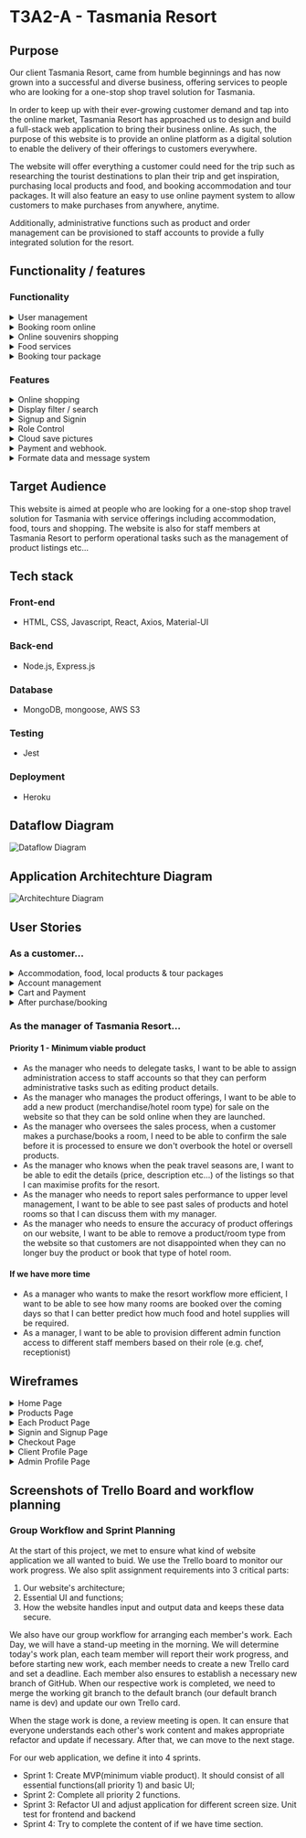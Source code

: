 # T3A2-A - Tasmania Resort

## Purpose

Our client Tasmania Resort, came from humble beginnings and has now grown into a successful and diverse business, offering services to people who are looking for a one-stop shop travel solution for Tasmania.

In order to keep up with their ever-growing customer demand and tap into the online market, Tasmania Resort has approached us to design and build a full-stack web application to bring their business online. As such, the purpose of this website is to provide an online platform as a digital solution to enable the delivery of their offerings to customers everywhere.

The website will offer everything a customer could need for the trip such as researching the tourist destinations to plan their trip and get inspiration, purchasing local products and food, and booking accommodation and tour packages. It will also feature an easy to use online payment system to allow customers to make purchases from anywhere, anytime.

Additionally, administrative functions such as product and order management can be provisioned to staff accounts to provide a fully integrated solution for the resort.

## Functionality / features

### Functionality

<details>
  <summary> User management </summary>
Priority 1:

1. This application will allow users to create their own accounts to save all their profiles.

2. User roles will be split into admin and client. Their role will have different administrative functions.

3. The user could open their own profile page to show the history of purchase and booking.

4. Users must log in before purchasing the item so that they will save purchase history.

Priority 2:

1. The user could leave their opinion or suggestion after they purchase the item. And the website will display them.

2. The user could freely change their password and upload their own profile picture.

If we have time :

- Admin will have their own page to work on.

<!-- Guests with different VIP levels have different discounts. -->

- Client accounts will have different VIP levels to get discounts or free services.

- Admin could send messages to other staff or leave group chat notices through this application.

- Show/download the schedule of client booking.
</details>

<!-- Booking room online -->
<details>
  <summary> Booking room online </summary>
Priority 1:

1. This application will allow the client to book their villas online.

2. It will display all villa types with price and every vela type will have its detail pages.

3. Each villa can only book once at the same time.

4. Whenever the room is booked we should let staff confirm. The booking will be done whenever the staff confirms the booking.

Priority 2:

1. While vale is booked, show the unavailable tag at the villa on both the list and product detail page.

2. Search and filter.

3. It will have the payment function to organize the payment.

4. It will have the webhook to ensure the payment is successful.

if we have time:

- The application should show the staff how many rooms are used in the next few days and it should give the chef the number of people, to help them prepare the food.

</details>

<!-- Sell souvenirs online. -->
<details>
  <summary> Online souvenirs shopping </summary>

Priority 1:

1. This application allows users to buy souvenirs online.

2. It will display all the items on the webpage and each item will have the product details page/pop-up.

Priority 2:

1. It will have a cart page to organize the purchase of products.

<!-- Online Checkout. -->

2. It will have the payment function to organize the payment.

3. It will have the webhook to ensure the payment is successful.

</details>

<!-- Choose your food. -->
<details>
  <summary> Food services </summary>

Priority 1:

1. This application allows the user to choose or order their food.

2. It should display a menu to show customers.

Priority 2:

1. It will have the payment function to organize the payment.

2. It will have the webhook to ensure the payment is successful.

If we have time :

- It should give the staff or chef a message to show when and what the customer ordered. And chef could use the application to ensure the food is finished prepared and sent to the correct customer.

</details>

<details>
  <summary> Booking tour package</summary>

Priority 1:

1. This application could show the available tour package.

2. Each tour lane will have its own number limit and start/end time. Customers could book anyone they are interested in.

Priority 2:

1. Online checkout and webhook confirmation

If we have more time:

- Use API to check the upcoming weather.

</details>

### Features

<details>
  <summary> Online shopping </summary>
  
Priority 1:

- Display the whole items and each item have its own details page.
- Staff could Update/Delete the items and change the quantity.

Priority 2:

- User could add item to their cart.

- Cart to let customers organize their purchases.

- Users could check out online.

</details>

<details>
  <summary>  Display filter / search </summary>

Priority 2:

- Booking page will have the time and price filler.
- All shopping pages will have a search bar to search the items or services.

</details>

<details>
  <summary>  Signup and Signin </summary>

Priority 1:

- User could sign up by using a unique email.
- User could log in by using email/username + password.

Priority 2:

- User could change and update their password.
- User could upload their profile picture to the cloud and use them.
- User could leave feedback and they will display with the item/services.

if we have time:

- User could use a google account to log in.

</details>

<details>
  <summary>  Role Control </summary>
  
Priority 1:

- User could split into two types of roles client and admin.

- Admin should be able to add, access, update and delete the item showing on the application.

- Client can only view and make orders.

- Guest can only view.

- Customer should display their purchase history.

- Admin could display all orders and confirm orders from this page.

</details>

<details>
  <summary>  Cloud save pictures </summary>
  
Priority 1:

- Pictures are stored locally

Priority 2:

- User uploads the picture to the could use them as profile pictures.

- Admin use upload to change the display picture for each item. This picture should save in the cloud as well.
</details>

<details>
  <summary> Payment and webhook. </summary>
Priority 2:

- Application should let the user have the online payment. (PayPal, Strip...)

- Should have the webhook to track whether the payment is successful or not.

</details>

<details>
  <summary> Formate data and message system</summary>

If we have time:

- We could Formate data to pdf and allow user to download them.

- we could build an application chat feature.

- It allows customers could leave messages to staff and get askers.

- It allows staff to talk with each other and have group chat areas.

</details>
  
## Target Audience

This website is aimed at people who are looking for a one-stop shop travel solution for Tasmania with service offerings including accommodation, food, tours and shopping. The website is also for staff members at Tasmania Resort to perform operational tasks such as the management of product listings etc...

## Tech stack

### Front-end

- HTML, CSS, Javascript, React, Axios, Material-UI

### Back-end

- Node.js, Express.js

### Database

- MongoDB, mongoose, AWS S3

### Testing

- Jest

### Deployment

- Heroku

## Dataflow Diagram

![Dataflow Diagram](src/Dataflow-Diagram/DFD.jpeg)

## Application Architechture Diagram

![Architechture Diagram](./src/App-Architecture-Diagram/Tasmania-Resort-Architecture-Diagram.drawio.png)

## User Stories

### As a customer...

<details>
  <summary> Accommodation, food, local products & tour packages </summary>

#### Priority 1 - Minimum viable product

- As a customer looking to stay at the hotel in Tasmania Resort, I want to book my hotel online so that it is easier to book my holiday.
- As a customer looking to book a hotel room, I want easy access to view all available room types offered by this resort given the specified dates so that it is easy to view and compare my options.
- As a customer who is interested in a specific room type, I want to be able to view more details about the room so that I can be informed about what I'm potentially buying.
- As a customer who likes to gift friends and family souvenirs from trips, I want to be able to purchase souvenirs online incase I forget to buy them or run out of luggage space on the way back home so that I don't go home empty-handed.
- As a customer looking to purchase some souvenirs, I want easy access to view all available souvenirs offered so that it is easy to view and compare my options.
- As a customer who is interested in a specific souvenir, I want to be able to view more details about the product so that I can be informed about what I'm potentially buying.
- As a customer looking to travel to Tasmania for a holiday, I want easy access to view all available tour packages offered by this resort so that it is easy to view and compare my options.
- As a customer who is interested in a specific tour package, I want to be able to view more details about the package so that I can be informed about what I'm potentially buying.
- As a customer who wants to dine at the resort, I want to be able to order food online so I can beat the rush at the restaurant.
- As a customer looking to order some food, I want easy access to view all available food offered so that it is easy to view and compare my options.
- As a customer who is interested in a particular dish, I want to be able to view more details about the dish so that I can be informed about what I'm potentially ordering.

#### Priority 2

- As a customer looking to book a room/make a purchase, I want to be able to search for what I need so that only items matching my search criteria are shown to me.

#### If we have more time

- As a customer who has questions regarding a product, I want to be able to live chat with a staff member so that my issue can be resolved as soon as possible.
- As a customer who has visited the resort many times, I want to be a part of a rewards program so that I can receive discounts for being a loyal customer.

</details>

<details>
  <summary> Account management </summary>

#### Priority 1 - Minimum viable product

- As a customer who is going to make bookings and/or purchases, I want to be able to register for a new account so that I can make and track bookings/purchases.
- As a customer who is going to make bookings and/or purchases, I want to be able to sign in to my account so that I can view my purchases and bookings.

#### Priority 2

- As a customer who has an account, I want to be able to change my password whenever required so that I can retrieve my account even if I forget the current password.
- As a customer who has an account, I want to be able to upload a picture to use as my profile picture so that I can make my account more tailored to me.

#### If we have more time

- As a customer who doesn't want to create too many accounts, I want to be able to log in using my Google account so that I don't neet to remember the details of an additional account.

</details>

<details>
  <summary> Cart and Payment </summary>

#### Priority 1 - Minimum viable product

- As a customer who is making a purchase/booking, I want to be able to make payment online so that I can still purchase the item without being at the resort in person.

#### Priority 2

- As a customer who has never bought from/stayed at Tasmania Resort before, I want to see reviews from previous customers to help guide me make a better decision.
- As a customer who is browsing the website, I want to be able to add items to a cart while I continue to browse so that I don't forget what I was going to buy.
- As a customer who wants to know how much I'm spending, I want to see all the items I'm purchasing and the total cost of these items in the cart so that I can double check before paying.
- As a customer who has trouble making decisions, I want to be able to add/remove the quantity of an item in the cart so that I don't have to be hassled by navigating through the website again.

</details>

<details>
  <summary> After purchase/booking </summary>

#### Priority 1 - Minimum viable product

- As a customer who is spontaneous and changes travel plans from time to time, I want to be able to edit or cancel my hotel booking so that I can retain my flexible lifestyle without wasting too much money.
- As a customer who has made a purchase/booking, I want to be able to check the status of my order (i.e. Order/booking pending, order/booking confirmed etc...) so that I can manage my expectations.

#### Priority 2

- As a customer who has made a purchase/booking, I want to be able to leave comments on purchases that I've made or hotel rooms that I stayed in so that I can express my opinion and share my experience.

#### If we have more time

- As a customer who prefers using paper planners, I want to be able to view and download a copy of my accommodation and hotel bookings so that I can print it and add it to my planner.

</details>

### As the manager of Tasmania Resort...

#### Priority 1 - Minimum viable product

- As the manager who needs to delegate tasks, I want to be able to assign administration access to staff accounts so that they can perform administrative tasks such as editing product details.
- As the manager who manages the product offerings, I want to be able to add a new product (merchandise/hotel room type) for sale on the website so that they can be sold online when they are launched.
- As the manager who oversees the sales process, when a customer makes a purchase/books a room, I need to be able to confirm the sale before it is processed to ensure we don't overbook the hotel or oversell products.
- As the manager who knows when the peak travel seasons are, I want to be able to edit the details (price, description etc...) of the listings so that I can maximise profits for the resort.
- As the manager who needs to report sales performance to upper level management, I want to be able to see past sales of products and hotel rooms so that I can discuss them with my manager.
- As the manager who needs to ensure the accuracy of product offerings on our website, I want to be able to remove a product/room type from the website so that customers are not disappointed when they can no longer buy the product or book that type of hotel room.

#### If we have more time

- As a manager who wants to make the resort workflow more efficient, I want to be able to see how many rooms are booked over the coming days so that I can better predict how much food and hotel supplies will be required.
- As a manager, I want to be able to provision different admin function access to different staff members based on their role (e.g. chef, receptionist)

## Wireframes

<details>
  <summary>Home Page</summary>

- #### Home Page (no need login)
- Desktop Version
  ![Desktop Version](./src/Tasmania-Resort-Wireframes/Home-Component/Home-Component-Desktop-Version.png)
- Tablet and Mobile Version
  ![Tablet & Mobile Version](./src/Tasmania-Resort-Wireframes/Home-Component/Home-Component-T&M-Version.png)

</details>

<details>
  <summary>Products Page</summary>

- #### Our Villas Page (no need login)
- Desktop Version
  ![Desktop Version](./src/Tasmania-Resort-Wireframes/Products-Components/Resort-Lists/ResortProducts-Component-Desktop-Version.png)
- Tablet and Mobile Version
  ![Tablet & Mobile Version](./src/Tasmania-Resort-Wireframes/Products-Components/Resort-Lists/ResortProducts-Component-T&M-Version.png)

- #### Our Specialties Page (no need login)
- Desktop Version
  ![Desktop Version](./src/Tasmania-Resort-Wireframes/Products-Components/Specialty-Lists/SpecialtyProducts-Component-Desktop-Version.png)
- Tablet and Mobile Version
  ![Tablet & Mobile Version](./src/Tasmania-Resort-Wireframes/Products-Components/Specialty-Lists/SpecialtyProducts-Component-T&M-Version.png)

- #### Our Restaurant Page (no need login)
- Desktop Version
  ![Desktop Version](./src/Tasmania-Resort-Wireframes/Products-Components/Food-Lists/FoodProducts-Component-Desktop-Version.png)
- Tablet and Mobile Version
  ![Tablet & Mobile Version](./src/Tasmania-Resort-Wireframes/Products-Components/Food-Lists/FoodProducts-Component-T&M-Version.png)

- #### Our Travel Page (no need login)
- Desktop Version
  ![Desktop Version](./src/Tasmania-Resort-Wireframes/Products-Components/Travel-Lists/TravelProducts-Component-Desktop-Version.png)
- Tablet and Mobile Version
  ![Tablet & Mobile Version](./src/Tasmania-Resort-Wireframes/Products-Components/Travel-Lists/TravelProducts-Component-T&M-Version.png)

</details>

<details>
  <summary>Each Product Page</summary>

- #### Each Villa Page (no need login)
- Desktop Version
  ![Desktop Version](./src/Tasmania-Resort-Wireframes/Product-Component/Each-Villa/EachVilla-Component-Desktop-Version.png)
- Tablet and Mobile Version
  ![Tablet & Mobile Version](./src/Tasmania-Resort-Wireframes/Product-Component/Each-Villa/EachVilla-Component-T&M-Version.png)

- #### Each Specialty Page (no need login)
- Desktop Version
  ![Desktop Version](./src/Tasmania-Resort-Wireframes/Product-Component/Each-Specialty/Each-Specialty-Component-Desktop-Version.png)
- Tablet and Mobile Version
  ![Tablet & Mobile Version](./src/Tasmania-Resort-Wireframes/Product-Component/Each-Specialty/Each-Specialty-Component-T&M-Version.png)

- #### Each Food Page (no need login)
- Desktop Version
  ![Desktop Version](./src/Tasmania-Resort-Wireframes/Product-Component/Each-Food/Food-Component-Desktop-Version.png)
- Tablet and Mobile Version
  ![Tablet & Mobile Version](./src/Tasmania-Resort-Wireframes/Product-Component/Each-Food/Food-Component-T&M-Version.png)

- #### Each Travel Page (no need login)
- Desktop Version
  ![Desktop Version](./src/Tasmania-Resort-Wireframes/Product-Component/Each-Travel/TravelProduct-Components-Desktop-Version.png)
- Tablet and Mobile Version
  ![Tablet & Mobile Version](./src/Tasmania-Resort-Wireframes/Product-Component/Each-Travel/TravelProduct-Component-T&M-Version.png)

</details>

<details>
  <summary>Signin and Signup Page</summary>

- #### User signin and signup Page
- Desktop Version
  ![Desktop Version](./src/Tasmania-Resort-Wireframes/Signin-Signup-Component/Auth-Component-Desktop-Version.png)
- Tablet and Mobile Version
  ![Tablet & Mobile Version](./src/Tasmania-Resort-Wireframes/Signin-Signup-Component/Auth-Component-T&M-Version.png)

</details>

<details>
  <summary>Checkout Page</summary>

- #### After Signin, user can checkout
- Desktop Version
  ![Desktop Version](./src/Tasmania-Resort-Wireframes/Checkout-Component/CheckOut-Component-Desktop-Version.png)
- Tablet and Mobile Version
  ![Tablet & Mobile Version](./src/Tasmania-Resort-Wireframes/Checkout-Component/CheckOut-Component-T&M-Version.png)

</details>

<details>
  <summary>Client Profile Page</summary>

- #### Client Profile
- Desktop Version
  ![Desktop Version](./src/Tasmania-Resort-Wireframes/Client-Profile-Component/Client-Profile-Component-Desktop-Version.png)
- Tablet and Mobile Version
  ![Tablet & Mobile Version](./src/Tasmania-Resort-Wireframes/Client-Profile-Component/Client-Profile-Component-T&M-Version.png)

</details>

<details>
  <summary>Admin Profile Page</summary>

- #### Admin Profile
- Desktop Version
  ![Desktop Version](./src/Tasmania-Resort-Wireframes/Admin-Component/Admin-Account-Component-Desktop-Version.png)
- Tablet Version
  ![Tablet Version](./src/Tasmania-Resort-Wireframes/Admin-Component/Admin-Account-Component-Tablet-Version.png)
- Mobile Version
  ![Mobile Version](./src/Tasmania-Resort-Wireframes/Admin-Component/Admin-Account-Component-Mobile-Version.png)

</details>

## Screenshots of Trello Board and workflow planning

### Group Workflow and Sprint Planning

At the start of this project, we met to ensure what kind of website application we all wanted to buid. We use the Trello board to monitor our work progress. We also split assignment requirements into 3 critical parts:

1. Our website's architecture;
2. Essential UI and functions;
3. How the website handles input and output data and keeps these data secure.

We also have our group workflow for arranging each member's work. Each Day, we will have a stand-up meeting in the morning. We will determine today's work plan, each team member will report their work progress, and before starting new work, each member needs to create a new Trello card and set a deadline. Each member also ensures to establish a necessary new branch of GitHub. When our respective work is completed, we need to merge the working git branch to the default branch (our default branch name is dev) and update our own Trello card.

When the stage work is done, a review meeting is open. It can ensure that everyone understands each other's work content and makes appropriate refactor and update if necessary. After that, we can move to the next stage.

For our web application, we define it into 4 sprints.

- Sprint 1: Create MVP(minimum viable product). It should consist of all essential functions(all priority 1) and basic UI;
- Sprint 2: Complete all priority 2 functions.
- Sprint 3: Refactor UI and adjust application for different screen size. Unit test for frontend and backend
- Sprint 4: Try to complete the content of if we have time section.
